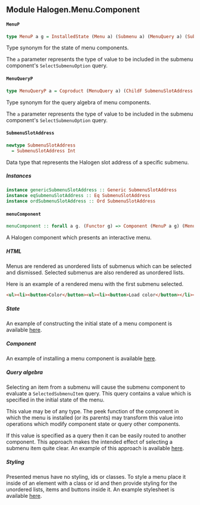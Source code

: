 ## Module Halogen.Menu.Component

#### `MenuP`

``` purescript
type MenuP a g = InstalledState (Menu a) (Submenu a) (MenuQuery a) (SubmenuQuery a) g SubmenuSlotAddress
```

Type synonym for the state of menu components.

The `a` parameter represents the type of value to be included in the
submenu component's `SelectSubmenuOption` query.

#### `MenuQueryP`

``` purescript
type MenuQueryP a = Coproduct (MenuQuery a) (ChildF SubmenuSlotAddress (SubmenuQuery a))
```

Type synonym for the query algebra of menu components.

The `a` parameter represents the type of value to be included in the
submenu component's `SelectSubmenuOption` query.

#### `SubmenuSlotAddress`

``` purescript
newtype SubmenuSlotAddress
  = SubmenuSlotAddress Int
```

Data type that represents the Halogen slot address of a specific submenu.

##### Instances
``` purescript
instance genericSubmenuSlotAddress :: Generic SubmenuSlotAddress
instance eqSubmenuSlotAddress :: Eq SubmenuSlotAddress
instance ordSubmenuSlotAddress :: Ord SubmenuSlotAddress
```

#### `menuComponent`

``` purescript
menuComponent :: forall a g. (Functor g) => Component (MenuP a g) (MenuQueryP a) g
```

A Halogen component which presents an interactive menu.

##### HTML
Menus are rendered as unordered lists of submenus which can be selected and
dismissed. Selected submenus are also rendered as unordered lists.

Here is an example of a rendered menu with the first submenu selected.

```HTML
<ul><li><button>Color</button><ul><li><button>Load color</button></li><li><button>Save color</button></li></ul></li><li><div><button>Edit</button></div></li></ul>
```

##### State
An example of constructing the initial state of a menu component is
available
[here](https://github.com/beckyconning/color-editor/blob/master/src/ColorEditorMenu/Component/State.purs#L8).

##### Component
An example of installing a menu component is available
[here](https://github.com/beckyconning/color-editor/blob/master/src/ColorEditor/Component.purs#L79).

##### Query algebra
Selecting an item from a submenu will cause the submenu component to
evaluate a `SelectedSubmenuItem` query. This query contains a value which
is specified in the initial state of the menu.

This value may be of any type. The peek function of the component in which
the menu is installed (or its parents) may transform this value into
operations which modify component state or query other components.

If this value is specified as a query then it can be easily routed to
another component. This approach makes the intended effect of selecting a
submenu item quite clear. An example of this approach is available
[here](https://github.com/beckyconning/color-editor/blob/master/src/ColorEditor/Component.purs#L79).

##### Styling
Presented menus have no styling, ids or classes. To style a menu place it
inside of an element with a class or id and then provide styling for the
unordered lists, items and buttons inside it. An example stylesheet is
available
[here](https://github.com/beckyconning/color-editor/blob/master/stylesheet.css).


